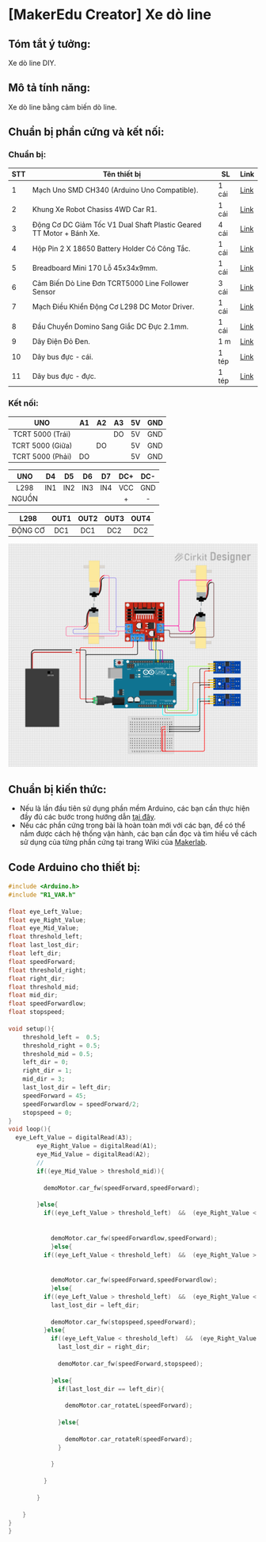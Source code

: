 # [MakerEdu Creator] Xe dò line
## Tóm tắt ý tưởng:
Xe dò line DIY.
## Mô tả tính năng:
Xe dò line bằng cảm biến dò line.
## Chuẩn bị phần cứng và kết nối:
### Chuẩn bị:

<table class="tg">
<thead>
  <tr>
    <th class="tg-baqh">STT</th>
    <th class="tg-baqh">Tên thiết bị </th>
    <th class="tg-baqh">SL</th>
    <th class="tg-baqh">Link</th>
  </tr>
</thead>
<tbody>
  <tr>
    <td class="tg-baqh">1</td>
    <td class="tg-73oq">Mạch Uno SMD CH340 (Arduino Uno Compatible).</td>
    <td class="tg-baqh">1 cái</td>
    <td class="tg-baqh"><a href="https://hshop.vn/products/arduino-uno-r3-smd-chip-don">Link</a></td>
  </tr>
  <tr>
    <td class="tg-baqh">2</td>
    <td class="tg-0lax">Khung Xe Robot Chasiss 4WD Car R1.</td>
    <td class="tg-baqh">1 cái</td>
    <td class="tg-baqh"><a href="https://hshop.vn/products/khung-xe-robot-chasiss-4wd-car-r1">Link</a></td>
  </tr>
  <tr>
    <td class="tg-baqh">3</td>
    <td class="tg-0lax">Động Cơ DC Giảm Tốc V1 Dual Shaft Plastic Geared TT Motor + Bánh Xe.</td>
    <td class="tg-baqh">4 cái</td>
    <td class="tg-baqh"><a href="https://hshop.vn/products/dong-co-dc-giamtoc-v1-1-48">Link</a></td>
  </tr>
  <tr>
    <td class="tg-baqh">4</td>
    <td class="tg-0lax">Hộp Pin 2 X 18650 Battery Holder Có Công Tắc.</td>
    <td class="tg-baqh">1 cái</td>
    <td class="tg-baqh"><a href="https://hshop.vn/products/hop-pin-2-co-18650-co-cong-tac">Link</a></td>
  </tr>
  <tr>
    <td class="tg-baqh">5</td>
    <td class="tg-0lax">Breadboard Mini 170 Lỗ 45x34x9mm.</td>
    <td class="tg-baqh">1 cái</td>
    <td class="tg-baqh"><a href="https://hshop.vn/products/test-board-cammini-35-x-47mm">Link</a></td>
  </tr>
  <tr>
    <td class="tg-baqh">6</td>
    <td class="tg-0lax">Cảm Biến Dò Line Đơn TCRT5000 Line Follower Sensor</td>
    <td class="tg-baqh">3 cái</td>
    <td class="tg-baqh"><a href="https://hshop.vn/products/cam-bien-do-line-don">Link</a></td>
  </tr>
  <tr>
    <td class="tg-baqh">7</td>
    <td class="tg-0lax">Mạch Điều Khiển Động Cơ L298 DC Motor Driver.</td>
    <td class="tg-baqh">1 cái</td>
    <td class="tg-baqh"><a href="https://hshop.vn/products/mach-dieu-khien-dong-co-dc-l298">Link</a></td>
  </tr>
  <tr>
    <td class="tg-baqh">8</td>
    <td class="tg-0lax">Đầu Chuyển Domino Sang Giắc DC Đực 2.1mm.</td>
    <td class="tg-baqh">1 cái</td>
    <td class="tg-baqh"><a href="https://hshop.vn/products/dau-chuyen-domino-sang-giac-dc-duc-2-1mm">Link</a></td>
  </tr>
  <tr>
    <td class="tg-baqh">9</td>
    <td class="tg-0lax">Dây Điện Đỏ Đen.</td>
    <td class="tg-baqh">1 m </td>
    <td class="tg-baqh"><a href="https://hshop.vn/products/day-dien-do-den">Link</a></td>
  </tr>
  <tr>
    <td class="tg-baqh">10</td>
    <td class="tg-0lax">Dây bus đực - cái.</td>
    <td class="tg-baqh">1 tép</td>
    <td class="tg-baqh"><a href="https://hshop.vn/products/day-camtest-board-duc-coi20cm40soi">Link</a></td>
  </tr>
  <tr>
    <td class="tg-0lax">11</td>
    <td class="tg-0lax">Dây bus đực - đực.</td>
    <td class="tg-0lax">1 tép</td>
    <td class="tg-0lax"><a href="https://hshop.vn/products/day-camtest-board-duc-duc-20cm40soi">Link</a></td>
  </tr>
</tbody>
</table>

### Kết nối:

| UNO              | A1  | A2  | A3  | 5V | GND |
|:----------------:|-----|-----|-----|----|-----|
| TCRT 5000 (Trái) |     |     | DO | 5V | GND |
| TCRT 5000 (Giữa) |     | DO |     | 5V | GND |
| TCRT 5000 (Phải) | DO |     |     | 5V | GND |

|  UNO  |  D4 |  D5 |  D6 |  D7 |  DC+ | DC- |
|:-----:|:---:|:---:|:---:|:---:|:----:|:---:|
|  L298 | IN1 | IN2 | IN3 | IN4 |  VCC | GND |
| NGUỒN |     |     |     |     |   +  |  -  |

|   L298   | OUT1 | OUT2 | OUT3 | OUT4 |
|:--------:|:----:|:----:|:----:|:----:|
| ĐỘNG CƠ  |  DC1 |  DC1 |  DC2 |  DC2 |

<img src="image/linetrackingv1.png">

## Chuẩn bị kiến thức:
- Nếu là lần đầu tiên sử dụng phần mềm Arduino, các bạn cần thực hiện đầy đủ các bước trong hướng dẫn <a href="https://wiki.makerlab.vn/index.php/H%C6%B0%E1%BB%9Bng_d%E1%BA%ABn_s%E1%BB%AD_d%E1%BB%A5ng_ph%E1%BA%A7n_m%E1%BB%81m_Arduino_v%E1%BB%9Bi_c%C3%A1c_m%E1%BA%A1ch_Vietduino_%2B_MakerEdu_Shield_for_Vietduino">tại đây</a>.
- Nếu các phần cứng trong bài là hoàn toàn mới với các bạn, để có thể nắm được cách hệ thống vận hành, các bạn cần đọc và tìm hiểu về cách sử dụng của từng phần cứng tại trang Wiki của <a href="https://wiki.makerlab.vn/index.php/Main_Page">Makerlab</a>.
 
## Code Arduino cho thiết bị:
```Cpp
#include <Arduino.h>
#include "R1_VAR.h"

float eye_Left_Value;
float eye_Right_Value;
float eye_Mid_Value;
float threshold_left;
float last_lost_dir;
float left_dir;
float speedForward;
float threshold_right;
float right_dir;
float threshold_mid;
float mid_dir;
float speedForwardlow;
float stopspeed;

void setup(){
    threshold_left =  0.5;
    threshold_right = 0.5;
    threshold_mid = 0.5;
    left_dir = 0;
    right_dir = 1;
    mid_dir = 3;
    last_lost_dir = left_dir;
    speedForward = 45;
    speedForwardlow = speedForward/2;
    stopspeed = 0;
}
void loop(){
  eye_Left_Value = digitalRead(A3);
        eye_Right_Value = digitalRead(A1);
        eye_Mid_Value = digitalRead(A2);
        //
        if((eye_Mid_Value > threshold_mid)){

          demoMotor.car_fw(speedForward,speedForward);

        }else{
          if((eye_Left_Value > threshold_left)  &&  (eye_Right_Value < threshold_right) &&  (eye_Mid_Value > threshold_mid)){


            demoMotor.car_fw(speedForwardlow,speedForward);
            }else{
          if((eye_Left_Value < threshold_left)  &&  (eye_Right_Value > threshold_right) &&  (eye_Mid_Value > threshold_mid)){


            demoMotor.car_fw(speedForward,speedForwardlow);
            }else{
          if((eye_Left_Value > threshold_left)  &&  (eye_Right_Value < threshold_right) &&  (eye_Mid_Value < threshold_mid)){
            last_lost_dir = left_dir;

            demoMotor.car_fw(stopspeed,speedForward);
          }else{
            if((eye_Left_Value < threshold_left)  &&  (eye_Right_Value > threshold_right) &&  (eye_Mid_Value < threshold_mid)){
              last_lost_dir = right_dir;

              demoMotor.car_fw(speedForward,stopspeed);  

            }else{
              if(last_lost_dir == left_dir){

                demoMotor.car_rotateL(speedForward);

              }else{

                demoMotor.car_rotateR(speedForward);
              }

            }

          }

        }

    }
}
}
```
